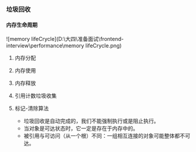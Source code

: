 ### 垃圾回收

#### 内存生命周期

![memory lifeCrycle](D:\大四\准备面试\frontend-interview\performance\memory lifeCrycle.png)

1. 内存分配
2. 内存使用
3. 内存释放





1. 引用计数垃圾收集
2. 标记-清除算法
   - 垃圾回收是自动完成的，我们不能强制执行或是阻止执行。
   - 当对象是可达状态时，它一定是存在于内存中的。
   - 被引用与可访问（从一个根）不同：一组相互连接的对象可能整体都不可达。